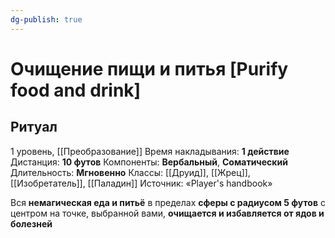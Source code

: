 ```yaml
---
dg-publish: true
---
```

# Очищение пищи и питья [Purify food and drink]
## Ритуал
1 уровень, [[Преобразование]]
Время накладывания: **1 действие**
Дистанция: **10 футов**
Компоненты: **Вербальный**, **Соматический**
Длительность: **Мгновенно**
Классы: [[Друид]], [[Жрец]], [[Изобретатель]], [[Паладин]]
Источник: «Player's handbook»

Вся **немагическая еда и питьё** в пределах **сферы с радиусом 5 футов** с центром на точке, выбранной вами, **очищается и избавляется от ядов и болезней**